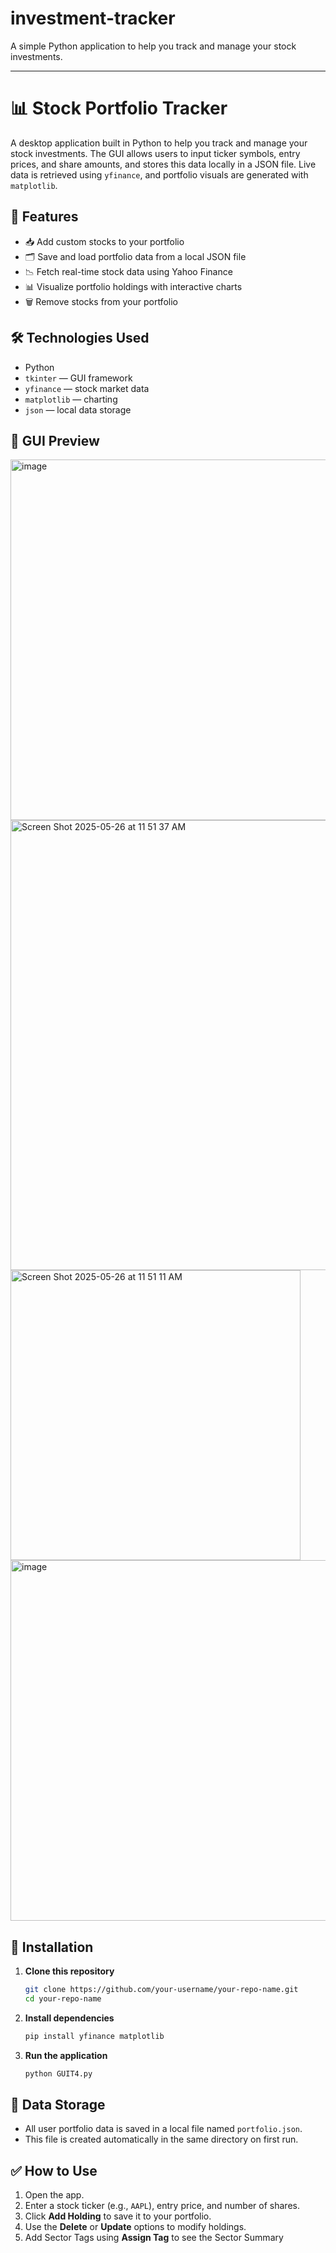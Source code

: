 # investment-tracker
A simple Python application to help you track and manage your stock investments.

---

# 📊 Stock Portfolio Tracker 

A desktop application built in Python to help you track and manage your stock investments. The GUI allows users to input ticker symbols, entry prices, and share amounts, and stores this data locally in a JSON file. Live data is retrieved using `yfinance`, and portfolio visuals are generated with `matplotlib`.

## 🚀 Features

- 📥 Add custom stocks to your portfolio
- 🗂 Save and load portfolio data from a local JSON file
- 📉 Fetch real-time stock data using Yahoo Finance
- 📊 Visualize portfolio holdings with interactive charts
- 🗑 Remove stocks from your portfolio

## 🛠 Technologies Used

- Python 
- `tkinter` — GUI framework
- `yfinance` — stock market data
- `matplotlib` — charting
- `json` — local data storage

## 📸 GUI Preview
<img width="577" alt="image" src="https://github.com/user-attachments/assets/3b292d82-0a2e-4e65-beb7-d1b58fbed7db" />
<img width="720" alt="Screen Shot 2025-05-26 at 11 51 37 AM" src="https://github.com/user-attachments/assets/b64cefae-f092-49dd-a2a5-09d733b36ebd" />
<img width="464" alt="Screen Shot 2025-05-26 at 11 51 11 AM" src="https://github.com/user-attachments/assets/a0e8a2a2-5a41-4d47-ba52-b7e97e86247b" />
<img width="577" alt="image" src="https://github.com/user-attachments/assets/84d982d2-8f78-4c21-8148-9a9a1261143b" />


## 🔧 Installation

1. **Clone this repository**
   ```bash
   git clone https://github.com/your-username/your-repo-name.git
   cd your-repo-name
   ```

2. **Install dependencies**

   ```bash
   pip install yfinance matplotlib
   ```

3. **Run the application**

   ```bash
   python GUIT4.py
   ```

## 📂 Data Storage

* All user portfolio data is saved in a local file named `portfolio.json`.
* This file is created automatically in the same directory on first run.

## ✅ How to Use

1. Open the app.
2. Enter a stock ticker (e.g., `AAPL`), entry price, and number of shares.
3. Click **Add Holding** to save it to your portfolio.
4. Use the **Delete** or **Update** options to modify holdings.
5. Add Sector Tags using **Assign Tag** to see the Sector Summary
   

